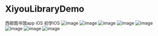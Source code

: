 # XiyouLibraryDemo
西邮图书馆app iOS
初学iOS
![image](https://github.com/Menrol/XiyouLibraryDemo/raw/master/images/QQ20170304-162956@2x.png)
![image](https://github.com/Menrol/XiyouLibraryDemo/raw/master/images/QQ20170304-163133@2x.png)
![image](https://github.com/Menrol/XiyouLibraryDemo/raw/master/images/25E177D4-766F-4D97-B25F-F7E2B64DE569.png)
![image](https://github.com/Menrol/XiyouLibraryDemo/raw/master/images/QQ20170304-163151@2x.png)
![image](https://github.com/Menrol/XiyouLibraryDemo/raw/master/images/QQ20170304-163159@2x.png)
![image](https://github.com/Menrol/XiyouLibraryDemo/raw/master/images/C839496B-202C-4B40-8C8A-2F3542EAE940.png)
![image](https://github.com/Menrol/XiyouLibraryDemo/raw/master/images/8600721B-C803-4600-9F0B-3128EDEAA10F.png)
![image](https://github.com/Menrol/XiyouLibraryDemo/raw/master/images/QQ20170304-163530@2x.png)
